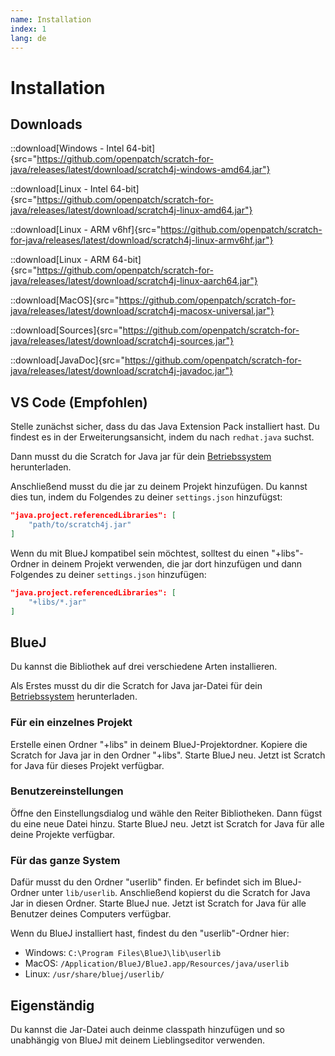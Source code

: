 ```yaml
---
name: Installation
index: 1
lang: de
---
```


# Installation

## Downloads

::download[Windows - Intel 64-bit]{src="https://github.com/openpatch/scratch-for-java/releases/latest/download/scratch4j-windows-amd64.jar"}

::download[Linux - Intel 64-bit]{src="https://github.com/openpatch/scratch-for-java/releases/latest/download/scratch4j-linux-amd64.jar"}

::download[Linux - ARM v6hf]{src="https://github.com/openpatch/scratch-for-java/releases/latest/download/scratch4j-linux-armv6hf.jar"}

::download[Linux - ARM 64-bit]{src="https://github.com/openpatch/scratch-for-java/releases/latest/download/scratch4j-linux-aarch64.jar"}

::download[MacOS]{src="https://github.com/openpatch/scratch-for-java/releases/latest/download/scratch4j-macosx-universal.jar"}

::download[Sources]{src="https://github.com/openpatch/scratch-for-java/releases/latest/download/scratch4j-sources.jar"}

::download[JavaDoc]{src="https://github.com/openpatch/scratch-for-java/releases/latest/download/scratch4j-javadoc.jar"}

## VS Code (Empfohlen)

Stelle zunächst sicher, dass du das Java Extension Pack installiert hast. Du findest es in der Erweiterungsansicht, indem du nach `redhat.java` suchst.

Dann musst du die Scratch for Java jar für dein [Betriebssystem](#downloads) herunterladen.

Anschließend musst du die jar zu deinem Projekt hinzufügen. Du kannst dies tun, indem du Folgendes zu deiner `settings.json` hinzufügst:

```json
"java.project.referencedLibraries": [
    "path/to/scratch4j.jar"
]
```

Wenn du mit BlueJ kompatibel sein möchtest, solltest du einen "+libs"-Ordner in deinem Projekt verwenden, die jar dort hinzufügen und dann Folgendes zu deiner `settings.json` hinzufügen:

```json
"java.project.referencedLibraries": [
    "+libs/*.jar"
]
```

## BlueJ

Du kannst die Bibliothek auf drei verschiedene Arten installieren.

Als Erstes musst du dir die Scratch for Java jar-Datei für dein [Betriebssystem](#downloads) herunterladen.

### Für ein einzelnes Projekt

Erstelle einen Ordner "+libs" in deinem BlueJ-Projektordner. Kopiere die Scratch for Java jar in den Ordner "+libs". Starte BlueJ neu. Jetzt ist Scratch for Java für dieses Projekt verfügbar.

### Benutzereinstellungen

Öffne den Einstellungsdialog und wähle den Reiter Bibliotheken. Dann fügst du eine neue Datei hinzu. Starte BlueJ neu. Jetzt ist Scratch for Java für alle deine Projekte verfügbar.

### Für das ganze System

Dafür musst du den Ordner "userlib" finden. Er befindet sich im BlueJ-Ordner unter `lib/userlib`. Anschließend kopierst du die Scratch for Java Jar in diesen Ordner. Starte BlueJ nue. Jetzt ist Scratch for Java für alle Benutzer deines Computers verfügbar.

Wenn du BlueJ installiert hast, findest du den "userlib"-Ordner hier:

- Windows: `C:\Program Files\BlueJ\lib\userlib`
- MacOS: `/Application/BlueJ/BlueJ.app/Resources/java/userlib`
- Linux: `/usr/share/bluej/userlib/`

## Eigenständig

Du kannst die Jar-Datei auch deinme classpath hinzufügen und so unabhängig von BlueJ mit deinem Lieblingseditor verwenden.


